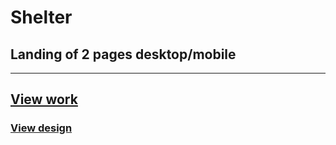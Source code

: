 # Shelter
## Landing of 2 pages desktop/mobile
***
## [View work](https://vlajik3.github.io/shelter/pages/main)
### [View design](https://www.figma.com/file/NjDuhnwtHbpVF1w3160n26/shelter-dom-(Copy)?node-id=94%3A43)

